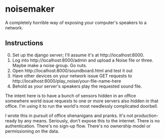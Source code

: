 # noisemaker

A completely horrible way of exposing your computer's speakers to a network.

## Instructions

0) Set up the django server; I'll assume it's at http://localhost:8000.
1) Log into http://localhost:8000/admin and upload a Noise file or three. Maybe make a noise group. Go nuts.
2) Open http://localhost:8000/soundboard.html and test it out
3) Have other devices on your network issue GET requests to http://localhost:8000/play_noise/your-file-name-here
4) Behold as your server's speakers play the requested sound file.

The intent here is to have a bunch of sensors hidden in an office somewhere world issue requests to one or more 
servers also hidden in that office. I'm using it to run the world's most needlessly complicated doorbell.

I wrote this in pursuit of office shenanigans and pranks. It's not production-ready by any means. 
Seriously, don't expose this to the internet. There is no authentication. There's no sign-up flow. There's no
ownership model or permissioning on the data.
